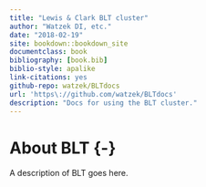 ```yaml
--- 
title: "Lewis & Clark BLT cluster"
author: "Watzek DI, etc."
date: "2018-02-19"
site: bookdown::bookdown_site
documentclass: book
bibliography: [book.bib]
biblio-style: apalike
link-citations: yes
github-repo: watzek/BLTdocs
url: 'https\://github.com/watzek/BLTdocs'
description: "Docs for using the BLT cluster."
---
```


# About BLT {-}

A description of BLT goes here.
